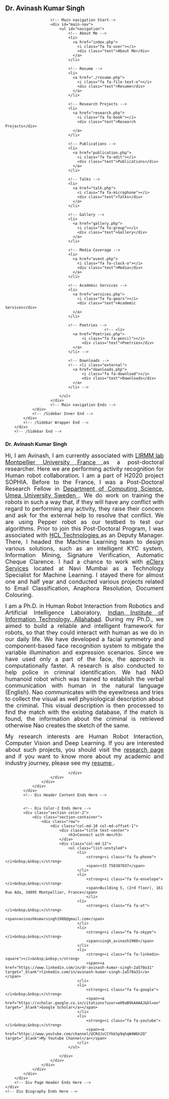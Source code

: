 <!DOCTYPE html>
<html lang="en">
<!-- Insert header here -->
<title>Dr. Avinash Kumar Singh - Homepage</title>
<meta http-equiv="Content-Type" content="text/html; charset=UTF-8">
<meta name="author" content="owwwlab.com">
<meta name="viewport" content="width=device-width, initial-scale=1, maximum-scale=1">

<meta name="description" content="Hi, I am Avinash Kumar Singh, currently I am a Post-Doctoral Research Fellow in Department of Mathematics and Information Technology, Umea University Sweden. We do work on training the robots in such a way that, if they will have any conflict with regard to performing any activity, they raise their concern and ask for the external help to resolve that conflict.  We are using Pepper robot as our testbed to test our algorithms. Prior to join this Post-Doctoral Program, I was associated with HCL Innovation Lab as an Deputy Manager. There, I headed the Machine Learning team to design various solutions, such as an intelligent KYC system, Information Mining, Signature Verification, Automatic Cheque Clarence. I had a chance to work with eClerx Services located at Navi Mumbai as a Technology Specialist for Machine Learning. I stayed there for almost one and half year and conducted various projects related to Email Classification, Anaphora Resolution, Document Colouring. 
I am a Ph.D. in Human Robot Interaction from Robotics and Artificial Intelligence Laboratory, Indian Institute of Information Technology, Allahabad. During my Ph.D., we aimed to build a reliable and intelligent framework for robots, so that they could interact with human as we do in our daily life. We have developed a facial symmetry and component-based face recognition system to mitigate the variable illumination and expression scenarios. Since we have used only a part of the face, the approach is computationally faster. A research is also conducted to help police in criminal identification. We had NAO humanoid robot which was trained to establish the verbal communication with human in the natural language (English). Nao communicates with the eyewitness and tries to collect the visual as well physiological description about the criminal. This visual description is then processed to find the match with the existing database, if the match is found, the information about the criminal is retrieved otherwise Nao creates the sketch of the same. 
My research focus on Human Robot Interaction, Computer Vision and Deep Learning. If you are interested about such projects, you should visit the research page.
" />
<meta name="keywords" content="
Hi, I am Avinash Kumar Singh, currently I am a Post-Doctoral Research Fellow in Department of Mathematics and Information Technology, Umea University Sweden. We do work on training the robots in such a way that, if they will have any conflict with regard to performing any activity, they raise their concern and ask for the external help to resolve that conflict.  We are using Pepper robot as our testbed to test our algorithms. Prior to join this Post-Doctoral Program, I was associated with HCL Innovation Lab as an Deputy Manager. There, I headed the Machine Learning team to design various solutions, such as an intelligent KYC system, Information Mining, Signature Verification, Automatic Cheque Clarence. I had a chance to work with eClerx Services located at Navi Mumbai as a Technology Specialist for Machine Learning. I stayed there for almost one and half year and conducted various projects related to Email Classification, Anaphora Resolution, Document Colouring. 
I am a Ph.D. in Human Robot Interaction from Robotics and Artificial Intelligence Laboratory, Indian Institute of Information Technology, Allahabad. During my Ph.D., we aimed to build a reliable and intelligent framework for robots, so that they could interact with human as we do in our daily life. We have developed a facial symmetry and component-based face recognition system to mitigate the variable illumination and expression scenarios. Since we have used only a part of the face, the approach is computationally faster. A research is also conducted to help police in criminal identification. We had NAO humanoid robot which was trained to establish the verbal communication with human in the natural language (English). Nao communicates with the eyewitness and tries to collect the visual as well physiological description about the criminal. This visual description is then processed to find the match with the existing database, if the match is found, the information about the criminal is retrieved otherwise Nao creates the sketch of the same. 
My research focus on Human Robot Interaction, Computer Vision and Deep Learning. If you are interested about such projects, you should visit the research page.
" />

<link rel="shortcut icon" type="image/gif" href="img/personal/favicon.gif">

<link rel="stylesheet" href="css/bootstrap.css">
<link rel="stylesheet" href="css/font-awesome.min.css">
<link rel="stylesheet" href="css/perfect-scrollbar-0.4.5.min.css">
<link rel="stylesheet" href="css/magnific-popup.css">
<link rel="stylesheet" href="css/style.css">
<link id="theme-style" rel="stylesheet" href="css/styles/default.css">

<script type="text/javascript" src="js/jquery-1.11.3.min.js"></script>
<script type="text/javascript" src="js/TweenMax.min.js"></script>
<script type="text/javascript" src="js/jquery.touchSwipe.min.js"></script>
<script type="text/javascript" src="js/jquery.carouFredSel-6.2.1-packed.js"></script>
<script type="text/javascript" src="js/modernizr.custom.63321.js"></script>
<script type="text/javascript" src="js/jquery.dropdownit.js"></script>
<script type="text/javascript" src="js/ScrollToPlugin.min.js"></script>
<script type="text/javascript" src="js/bootstrap.min.js"></script>
<script type="text/javascript" src="js/jquery.mixitup.min.js"></script>
<script type="text/javascript" src="js/masonry.min.js"></script>
<script type="text/javascript" src="js/perfect-scrollbar-0.4.5.with-mousewheel.min.js"></script>
<script type="text/javascript" src="js/jquery.nicescroll.min.js"></script>
<script type="text/javascript" src="js/magnific-popup.js"></script>
<script type="text/javascript" src="js/custom.js"></script>

</head>
<body>
<!-- /Wrapper Start -->
<div id="wrapper">
    <a href="#sidebar" class="mobilemenu"><i class="fa fa-reorder"></i></a>
        <!-- /Sidebar Start -->
        <div id="sidebar">
            <!-- /Sidebar Wrapper Start -->
            <div id="sidebar-wrapper">
                <!-- /Sidebar Inner Start -->
                <div id="sidebar-inner">
                        <!-- /Profile/logo section Start-->
                        <div id="profile" class="clearfix">
                        <div class="portrate hidden-xs"></div>
                        <!-- /Title Start -->
                        <div class="title">
                            <h2>Dr. Avinash Kumar Singh</h2>
                            <!-- <h3> </h3> -->
                        </div>
                        <!-- /Title End -->
                        </div>
                        <!-- /Profile/logo End-->

                        <!-- Main navigation Start-->
                        <div id="main-nav">
                            <ul id="navigation">
                                <!-- About Me -->
                                <li>
                                  <a href="index.php">
                                    <i class="fa fa-user"></i>
                                    <div class="text">About Me</div>
                                  </a>
                                </li>

                                <!-- Resume -->
                                <li>
                                  <a href="./resume.php">
                                    <i class="fa fa-file-text-o"></i>
                                    <div class="text">Resume</div>
                                  </a>
                                </li>

                                <!-- Research Projects -->
                                <li>
                                  <a href="research.php">
                                    <i class="fa fa-book"></i>
                                    <div class="text">Research Projects</div>
                                  </a>
                                </li>

                                <!-- Publications -->
                                <li>
                                  <a href="publication.php">
                                    <i class="fa fa-edit"></i>
                                    <div class="text">Publications</div>
                                  </a>
                                </li>

                                <!-- Talks -->
                                <li>
                                  <a href="talk.php">
                                    <i class="fa fa-microphone"></i>
                                    <div class="text">Talks</div>
                                  </a>
                                </li>

                                <!-- Gallery -->
                                <li>
                                  <a href="gallery.php">
                                    <i class="fa fa-group"></i>
                                    <div class="text">Gallery</div>
                                  </a>
                                </li>

                                <!-- Media Coverage -->
                                <li>
                                  <a href="event.php">
                                    <i class="fa fa-clock-o"></i>
                                    <div class="text">Media</div>
                                  </a>
                                </li>

                                <!-- Academic Services -->
                                <li>
                                  <a href="services.php">
                                    <i class="fa fa-gears"></i>
                                    <div class="text">Academic Services</div>
                                  </a>
                                </li>

                                <!-- Poetries -->
								                <!-- <li>
                                  <a href="Poetries.php">
                                      <i class="fa fa-pencil"></i>
                                      <div class="text">Poetries</div>
                                  </a>
                                </li> -->

                                <!-- Downloads -->
                                <!-- <li class="external">
                                  <a href="downloads.php">
                                      <i class="fa fa-download"></i>
                                      <div class="text">Downloads</div>
                                  </a>
                                </li> -->

                            </ul>
                        </div>
                        <!-- Main navigation Ends -->
                </div>
                <!-- /Sidebar Inner End -->
            </div>
            <!-- /Sidebar Wrapper End -->
        </div>
        <!-- /Sidebar End -->
</div>
<!-- /Wrapper End -->
<!-- header ends here -->
<div id="main">
    <div id="biography" class="page home" data-pos="home">
        <div class="pageheader">
            <!-- Div Header Contents Start -->
            <div class="headercontent">
                <div class="section-container">
                    <div class="row">
                        <div class="col-sm-12 visible-sm"></div>
                            <div class="clearfix visible-sm visible-xs"></div>
                            <div class="col-sm-12 col-md-12">
                                    <h3 class="title">Dr. Avinash Kumar Singh</h3>
                                        <p align="justify"><font size="4">
                                        Hi, I am Avinash, I am currently associated with <a href="https://www.lirmm.fr/">LIRMM lab Montpellier University France </a>as a post-doctoral researcher. 
                                        Here we are performing activity recognition for Human robot collaboration. I am a part of H2020 project SOPHIA.
                                        Before to the France, I was a Post-Doctoral Research Fellow in <a href="https://www.umu.se/en/">Department of Computing Science, Umea University Sweden </a>.
                                        We do work on training the robots in such a way that, if they will have any conflict with regard to performing any activity, they raise their concern and ask
                                         for the external help to resolve that conflict.  We are using Pepper robot as our testbed to test our algorithms. Prior to join this Post-Doctoral Program, 
                                         I was associated with <a href="https://www.hcltech.com/">HCL Technologies </a> as an Deputy Manager. There, I headed the Machine Learning team to design various solutions, such as an intelligent 
                                         KYC system, Information Mining, Signature Verification, Automatic Cheque Clarence. I had a chance to work with <a href="https://eclerx.com/">eClerx Services</a> located at Navi Mumbai as a 
                                         Technology Specialist for Machine Learning. I stayed there for almost one and half year and conducted various projects related to Email Classification, 
                                         Anaphora Resolution, Document Colouring. 
                                        </font></p>
                                        <p align="justify"><font size="4">
                                        I am a Ph.D. in Human Robot Interaction from Robotics and Artificial Intelligence Laboratory, <a href="https://www.iiita.ac.in/">Indian Institute of Information 
                                        Technology, Allahabad</a>. During my Ph.D., we aimed to build a reliable and intelligent framework for robots, so that they could 
                                        interact with human as we do in our daily life. We have developed a facial symmetry and component-based face recognition system 
                                        to mitigate the variable illumination and expression scenarios. Since we have used only a part of the face, the approach is 
                                        computationally faster. A research is also conducted to help police in criminal identification. We had NAO humanoid robot 
                                        which was trained to establish the verbal communication with human in the natural language (English). Nao communicates with 
                                        the eyewitness and tries to collect the visual as well physiological description about the criminal. This visual description 
                                        is then processed to find the match with the existing database, if the match is found, the information about the criminal is 
                                        retrieved otherwise Nao creates the sketch of the same. 
                                        </font></p>
                                        <p align="justify"><font size="4">
                                        My research interests are Human Robot Interaction, Computer Vision and Deep Learning. If you are interested about such projects, you 
                                        should visit the <a href="./research.php" target="_blank">research page</a> and if you want to know more about my academic and industry journey, please see my <a href="./resume.php" target="_blank"> resume </a>.
                                        </font></p>	
                                        
                                </div>
                        </div>
                    </div>
                </div>
            </div>
            <!-- Div Header Content Ends Here -->


            <!-- Div Color-2 Ends Here -->
            <div class="section color-2">
                <div class="section-container">
                    <div class="row">
                        <div class="col-md-10 col-md-offset-1">
                            <div class="title text-center">
                                <h3>Connect with me</h3>
                            </div>
                            <div class="col-md-12">
                                <ul class="list-unstyled">
                                    <li>
                                        <strong><i class="fa fa-phone"></i>&nbsp;&nbsp;</strong>
                                        <span>+33 758387037</span>
                                    </li>
                                    <li>
                                        <strong><i class="fa fa-envelope"></i>&nbsp;&nbsp;</strong>
                                        <span>Building 5, (2rd floor), 161 Rue Ada, 34095 Montpellier, France</span>
                                        </li>
                                    <li>
                                        <strong><i class="fa fa-at"></i>&nbsp;&nbsp;</strong>
                                        <span>avinashkumarsingh1986@gmail.com</span>
                                    </li>
                                    <li>
                                        <strong><i class="fa fa-skype"></i>&nbsp;&nbsp;</strong>
                                        <span>singh_avinash1986</span>
                                    </li>
                                    <li>
                                        <strong><i class="fa fa-linkedin-square"></i>&nbsp;&nbsp;</strong>
                                        <span><a href="https://www.linkedin.com/in/dr-avinash-kumar-singh-2a570a31" target="_blank">linkedin.com/in/avinash-kumar-singh-2a570a31</a></span>
                                    </li>
                                    <li>
                                        <strong><i class="fa fa-google"></i>&nbsp;&nbsp;</strong>
                                        <span><a href="https://scholar.google.co.in/citations?user=eH9aB9kAAAAJ&hl=en" target="_blank">Google Scholar</a></span>
                                    </li>
                                    <li>
                                        <strong><i class="fa fa-youtube"></i>&nbsp;&nbsp;</strong>
                                        <span><a href="https://www.youtube.com/channel/UCRdJsCCYkkSp9qhqW4Wbh2Q" target="_blank">My Youtube Channel</a></span>
                                    </li>
                                </ul>
    
                            </div>
                        </div>
                    </div>
                </div>
            </div>
        </div>
        <!-- Div Page Header Ends Here -->
    </div>
    <!-- Div Biography Ends Here -->
</div>
<!-- Div main ENds Here -->
</body>

</html>

